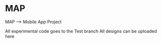 # MAP
MAP --> Mobile App Project

All experimental code goes to the Test branch
All designs can be uploaded here

